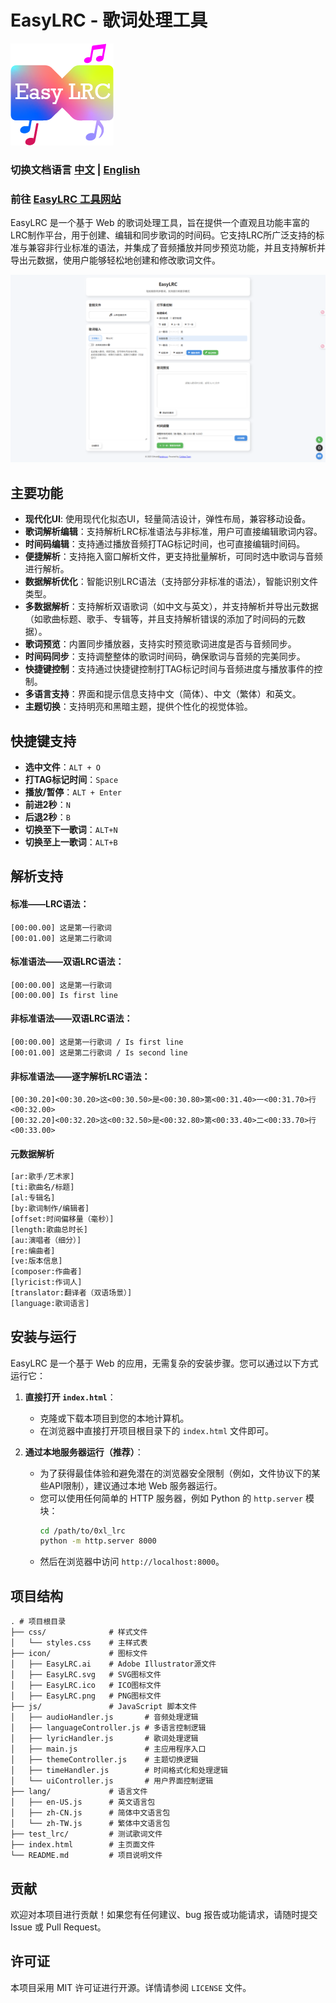 # EasyLRC - 歌词处理工具

![ICON](icon/EasyLRC.png)

### 切换文档语言 [中文](README_CN.md) | [English](README.md)

### 前往 [EasyLRC 工具网站](https://lrc.vl-x.vip/)

EasyLRC 是一个基于 Web 的歌词处理工具，旨在提供一个直观且功能丰富的LRC制作平台，用于创建、编辑和同步歌词的时间码。它支持LRC所广泛支持的标准与兼容非行业标准的语法，并集成了音频播放并同步预览功能，并且支持解析并导出元数据，使用户能够轻松地创建和修改歌词文件。

![Pages](EasyLRC_A_Light.png)

## 主要功能

- **现代化UI**: 使用现代化拟态UI，轻量简洁设计，弹性布局，兼容移动设备。
- **歌词解析编辑**：支持解析LRC标准语法与非标准，用户可直接编辑歌词内容。
- **时间码编辑**：支持通过播放音频打TAG标记时间，也可直接编辑时间码。
- **便捷解析**：支持拖入窗口解析文件，更支持批量解析，可同时选中歌词与音频进行解析。
- **数据解析优化**：智能识别LRC语法（支持部分非标准的语法），智能识别文件类型。
- **多数据解析**：支持解析双语歌词（如中文与英文），并支持解析并导出元数据（如歌曲标题、歌手、专辑等，并且支持解析错误的添加了时间码的元数据）。
- **歌词预览**：内置同步播放器，支持实时预览歌词进度是否与音频同步。
- **时间码同步**：支持调整整体的歌词时间码，确保歌词与音频的完美同步。
- **快捷键控制**：支持通过快捷键控制打TAG标记时间与音频进度与播放事件的控制。
- **多语言支持**：界面和提示信息支持中文（简体）、中文（繁体）和英文。
- **主题切换**：支持明亮和黑暗主题，提供个性化的视觉体验。

## 快捷键支持

- **选中文件**：`ALT + O`
- **打TAG标记时间**：`Space`
- **播放/暂停**：`ALT + Enter`
- **前进2秒**：`N`
- **后退2秒**：`B`
- **切换至下一歌词**：`ALT+N`
- **切换至上一歌词**：`ALT+B`

## 解析支持

#### 标准——LRC语法：
```lrc
[00:00.00] 这是第一行歌词
[00:01.00] 这是第二行歌词
```
#### 标准语法——双语LRC语法：
```lrc
[00:00.00] 这是第一行歌词
[00:00.00] Is first line
```
#### 非标准语法——双语LRC语法：

```lrc
[00:00.00] 这是第一行歌词 / Is first line
[00:01.00] 这是第二行歌词 / Is second line
```
#### 非标准语法——逐字解析LRC语法：

```lrc
[00:30.20]<00:30.20>这<00:30.50>是<00:30.80>第<00:31.40>一<00:31.70>行<00:32.00>
[00:32.20]<00:32.20>这<00:32.50>是<00:32.80>第<00:33.40>二<00:33.70>行<00:33.00>
```

#### 元数据解析
 ```txt
 [ar:歌手/艺术家]
[ti:歌曲名/标题]
[al:专辑名]
[by:歌词制作/编辑者]
[offset:时间偏移量（毫秒）]
[length:歌曲总时长]
[au:演唱者（细分）]
[re:编曲者]
[ve:版本信息]
[composer:作曲者]
[lyricist:作词人]
[translator:翻译者（双语场景）]
[language:歌词语言]
```

## 安装与运行

EasyLRC 是一个基于 Web 的应用，无需复杂的安装步骤。您可以通过以下方式运行它：

1.  **直接打开 `index.html`**：
    - 克隆或下载本项目到您的本地计算机。
    - 在浏览器中直接打开项目根目录下的 `index.html` 文件即可。

2.  **通过本地服务器运行（推荐）**：
    - 为了获得最佳体验和避免潜在的浏览器安全限制（例如，文件协议下的某些API限制），建议通过本地 Web 服务器运行。
    - 您可以使用任何简单的 HTTP 服务器，例如 Python 的 `http.server` 模块：
        ```bash
        cd /path/to/0xl_lrc
        python -m http.server 8000
        ```
    - 然后在浏览器中访问 `http://localhost:8000`。

## 项目结构

```
. # 项目根目录  
├── css/              # 样式文件
│   └── styles.css    # 主样式表
├── icon/             # 图标文件
│   ├── EasyLRC.ai    # Adobe Illustrator源文件
│   ├── EasyLRC.svg   # SVG图标文件
│   ├── EasyLRC.ico   # ICO图标文件
│   ├── EasyLRC.png   # PNG图标文件
├── js/               # JavaScript 脚本文件
│   ├── audioHandler.js       # 音频处理逻辑
│   ├── languageController.js # 多语言控制逻辑
│   ├── lyricHandler.js       # 歌词处理逻辑
│   ├── main.js               # 主应用程序入口
│   ├── themeController.js    # 主题切换逻辑
│   ├── timeHandler.js        # 时间格式化和处理逻辑
│   └── uiController.js       # 用户界面控制逻辑
├── lang/             # 语言文件
│   ├── en-US.js      # 英文语言包
│   ├── zh-CN.js      # 简体中文语言包
│   └── zh-TW.js      # 繁体中文语言包
├── test_lrc/         # 测试歌词文件
├── index.html        # 主页面文件
└── README.md         # 项目说明文件
```

## 贡献

欢迎对本项目进行贡献！如果您有任何建议、bug 报告或功能请求，请随时提交 Issue 或 Pull Request。

## 许可证

本项目采用 MIT 许可证进行开源。详情请参阅 `LICENSE` 文件。